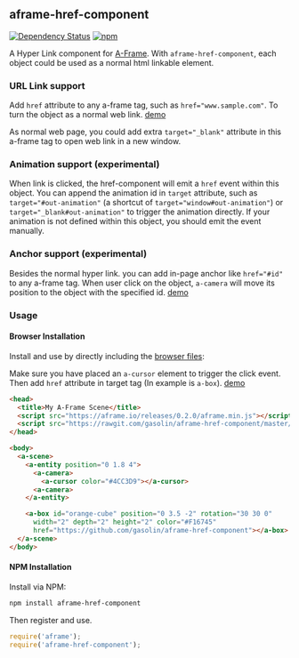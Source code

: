 ## aframe-href-component

 [![Dependency Status](https://david-dm.org/gasolin/aframe-href-component.svg)](https://david-dm.org/gasolin/aframe-href-component) [![npm](https://img.shields.io/npm/v/aframe-href-component.svg)](https://www.npmjs.com/package/aframe-href-component)

A Hyper Link component for [A-Frame](https://aframe.io). With `aframe-href-component`, each object could be used as a normal html linkable element.

### URL Link support

Add `href` attribute to any a-frame tag, such as `href="www.sample.com"`. To turn the object as a normal web link. [demo](https://gasolin.github.io/aframe-href-component/basic/link.html)

As normal web page, you could add extra `target="_blank"` attribute in this a-frame tag to open web link in a new window.

### Animation support (experimental)

When link is clicked, the href-component will emit a `href` event within this object. You can append the animation id in `target` attribute, such as `target="#out-animation"` (a shortcut of `target="window#out-animation"`) or `target="_blank#out-animation"` to trigger the animation directly. If your animation is not defined within this object, you should emit the event manually.

### Anchor support (experimental)

Besides the normal hyper link. you can add in-page anchor like `href="#id"` to any a-frame tag.
When user click on the object, `a-camera` will move its position to the object with the specified id. [demo](https://gasolin.github.io/aframe-href-component/basic/anchor.html)

### Usage

#### Browser Installation

Install and use by directly including the [browser files](dist):

Make sure you have placed an `a-cursor` element to trigger the click event.
Then add `href` attribute in target tag (In example is `a-box`). [demo](https://gasolin.github.io/aframe-href-component/basic/index.html)


```html
<head>
  <title>My A-Frame Scene</title>
  <script src="https://aframe.io/releases/0.2.0/aframe.min.js"></script>
  <script src="https://rawgit.com/gasolin/aframe-href-component/master/dist/aframe-href-component.min.js"></script>
</head>

<body>
  <a-scene>
    <a-entity position="0 1.8 4">
      <a-camera>
        <a-cursor color="#4CC3D9"></a-cursor>
      <a-camera>
    </a-entity>

    <a-box id="orange-cube" position="0 3.5 -2" rotation="30 30 0"
      width="2" depth="2" height="2" color="#F16745"
      href="https://github.com/gasolin/aframe-href-component"></a-box>
  </a-scene>
</body>
```

#### NPM Installation

Install via NPM:

```bash
npm install aframe-href-component
```

Then register and use.

```js
require('aframe');
require('aframe-href-component');
```
